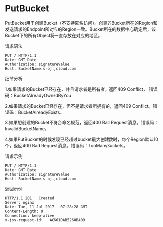 # PutBucket

PutBucket用于创建Bucket（不支持匿名访问）。创建的Bucket所在的Region和发送请求的Endpoint所对应的Region一致。Bucket所在的数据中心确定后，该Bucket下的所有Object将一直存放在对应的地区。

请求语法
```
PUT / HTTP/1.1
Date: GMT Date
Authorization: signatureValue
Host: BucketName.s-bj.jcloud.com 
```

细节分析

1.如果请求的Bucket已经存在，并且请求者是所有者，返回409 Conflict， 错误码：BucketAlreadyOwnedByYou

2.如果请求的Bucket已经存在，但不是请求者所拥有的，返回409 Conflict。错误码：BucketAlreadyExists。

3.如果想创建的Bucket不符合命名规范，返回400 Bad Request消息。错误码：InvalidBucketName。

4.如果PutBucket的时候发现已经超过bucket最大创建数时，每个Region默认10个，返回400 Bad Request消息。错误码：TooManyBuckets。

请求示例
```
PUT / HTTP/1.1
Date: GMT Date
Authorization: signatureValue
Host: BucketName.s-bj.jcloud.com 
```
返回示例 
```
HTTP/1.1 201   Created
Server: nginx
Date: Tue, 11 Jul 2017   07:28:28 GMT
Content-Length: 0
Connection: keep-alive
x-jss-request-id:   AC661DAB5260B409
```
